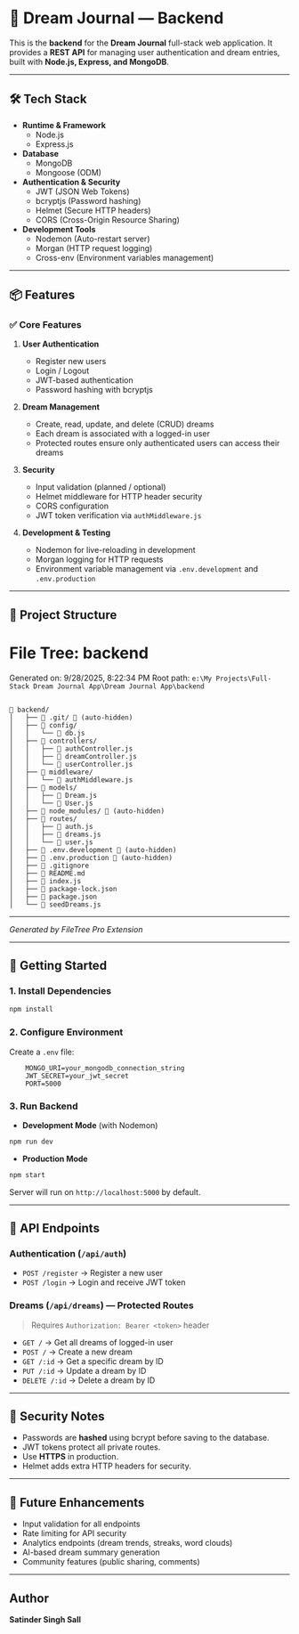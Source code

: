 # 🌙 Dream Journal — Backend

This is the **backend** for the **Dream Journal** full-stack web application. It provides a **REST API** for managing user authentication and dream entries, built with **Node.js, Express, and MongoDB**.

---

## 🛠️ Tech Stack

- **Runtime & Framework**
  - Node.js
  - Express.js
- **Database**
  - MongoDB
  - Mongoose (ODM)
- **Authentication & Security**
  - JWT (JSON Web Tokens)
  - bcryptjs (Password hashing)
  - Helmet (Secure HTTP headers)
  - CORS (Cross-Origin Resource Sharing)
- **Development Tools**
  - Nodemon (Auto-restart server)
  - Morgan (HTTP request logging)
  - Cross-env (Environment variables management)

---

## 📦 Features

### ✅ Core Features

1. **User Authentication**

   - Register new users
   - Login / Logout
   - JWT-based authentication
   - Password hashing with bcryptjs

2. **Dream Management**

   - Create, read, update, and delete (CRUD) dreams
   - Each dream is associated with a logged-in user
   - Protected routes ensure only authenticated users can access their dreams

3. **Security**

   - Input validation (planned / optional)
   - Helmet middleware for HTTP header security
   - CORS configuration
   - JWT token verification via `authMiddleware.js`

4. **Development & Testing**
   - Nodemon for live-reloading in development
   - Morgan logging for HTTP requests
   - Environment variable management via `.env.development` and `.env.production`

---

## 📂 Project Structure

# File Tree: backend

Generated on: 9/28/2025, 8:22:34 PM
Root path: `e:\My Projects\Full-Stack Dream Journal App\Dream Journal App\backend`

```

📁 backend/
│   ├── 📁 .git/ 🚫 (auto-hidden)
│   ├── 📁 config/
│   │   └── 📄 db.js
│   ├── 📁 controllers/
│   │   ├── 📄 authController.js
│   │   ├── 📄 dreamController.js
│   │   └── 📄 userController.js
│   ├── 📁 middleware/
│   │   └── 📄 authMiddleware.js
│   ├── 📁 models/
│   │   ├── 📄 Dream.js
│   │   └── 📄 User.js
│   ├── 📁 node_modules/ 🚫 (auto-hidden)
│   ├── 📁 routes/
│   │   ├── 📄 auth.js
│   │   ├── 📄 dreams.js
│   │   └── 📄 user.js
│   ├── 📄 .env.development 🚫 (auto-hidden)
│   ├── 📄 .env.production 🚫 (auto-hidden)
│   ├── 🚫 .gitignore
│   ├── 📖 README.md
│   ├── 📄 index.js
│   ├── 📄 package-lock.json
│   ├── 📄 package.json
│   └── 📄 seedDreams.js

```

---

_Generated by FileTree Pro Extension_

---

## 🚀 Getting Started

### 1. Install Dependencies

```bash
npm install
```

### 2. Configure Environment

Create a `.env` file:

```env
    MONGO_URI=your_mongodb_connection_string
    JWT_SECRET=your_jwt_secret
    PORT=5000
```

### 3. Run Backend

- **Development Mode** (with Nodemon)

```bash
npm run dev
```

- **Production Mode**

```bash
npm start
```

Server will run on `http://localhost:5000` by default.

---

## 🔑 API Endpoints

### **Authentication** (`/api/auth`)

- `POST /register` → Register a new user
- `POST /login` → Login and receive JWT token

### **Dreams** (`/api/dreams`) — Protected Routes

> Requires `Authorization: Bearer <token>` header

- `GET /` → Get all dreams of logged-in user
- `POST /` → Create a new dream
- `GET /:id` → Get a specific dream by ID
- `PUT /:id` → Update a dream by ID
- `DELETE /:id` → Delete a dream by ID

---

## 🔐 Security Notes

- Passwords are **hashed** using bcrypt before saving to the database.
- JWT tokens protect all private routes.
- Use **HTTPS** in production.
- Helmet adds extra HTTP headers for security.

---

## 📌 Future Enhancements

- Input validation for all endpoints
- Rate limiting for API security
- Analytics endpoints (dream trends, streaks, word clouds)
- AI-based dream summary generation
- Community features (public sharing, comments)

---

## Author

**Satinder Singh Sall**
